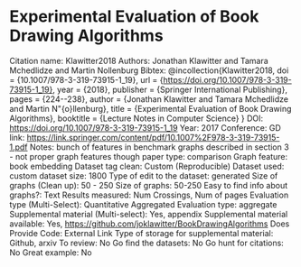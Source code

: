# Experimental Evaluation of Book Drawing Algorithms

Citation name: Klawitter2018
Authors: Jonathan Klawitter and Tamara Mchedlidze and Martin Nollenburg
Bibtex: @incollection{Klawitter2018,
  doi = {10.1007/978-3-319-73915-1_19},
  url = {https://doi.org/10.1007/978-3-319-73915-1_19},
  year = {2018},
  publisher = {Springer International Publishing},
  pages = {224--238},
  author = {Jonathan Klawitter and Tamara Mchedlidze and Martin N\"{o}llenburg},
  title = {Experimental Evaluation of Book Drawing Algorithms},
  booktitle = {Lecture Notes in Computer Science}
}
DOI: https://doi.org/10.1007/978-3-319-73915-1_19
Year: 2017
Conference: GD
link: https://link.springer.com/content/pdf/10.1007%2F978-3-319-73915-1.pdf
Notes: bunch of features in benchmark graphs described in section 3 - not proper graph features though
paper type: comparison
Graph feature: book embedding
Dataset tag clean: Custom (Reproducible)
Dataset used: custom
dataset size: 1800
Type of edit to the dataset: generated
Size of graphs (Clean up): 50 - 250
Size of graphs: 50-250
Easy to find info about graphs?: Text
Results measured: Num Crossings, Num of pages
Evaluation type (Multi-Select): Quantitative Aggregated
Evaluation type: aggregate
Supplemental material (Multi-select): Yes, appendix
Supplemental material available: Yes, https://github.com/joklawitter/BookDrawingAlgorithms
Does Provide Code: External Link
Type of storage for supplemental material: Github, arxiv
To review: No
Go find the datasets: No
Go hunt for citations: No
Great example: No